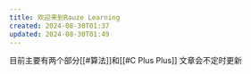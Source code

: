 ```yaml
---
title: 欢迎来到Rauze Learning
created: 2024-08-30T01:37
updated: 2024-08-30T01:49
---
```


目前主要有两个部分[[#算法]]和[[#C Plus Plus]]
文章会不定时更新